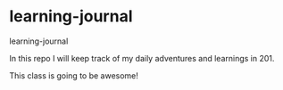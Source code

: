# learning-journal  
learning-journal  

In this repo I will keep track of my daily adventures and learnings in 201.  

This class is going to be awesome!  

